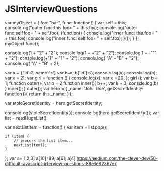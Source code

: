 # JSInterviewQuestions

var myObject = {
    foo: "bar",
    func: function() {
        var self = this;
        console.log("outer func:this.foo= " + this.foo);
        console.log("outer func:self.foo= " + self.foo);
        (function() {
            console.log("inner func: this.foo= " + this.foo);
            console.log("inner func:  self.foo= " + self.foo);
        }());
    }
};
myObject.func();

console.log(1 +  "2" + "2");
console.log(1 +  +"2" + "2");
console.log(1 +  -"1" + "2");
console.log(+"1" +  "1" + "2");
console.log( "A" - "B" + "2");
console.log( "A" - "B" + 2);





var a = { 'id':3,'name':'s'}
var b=a;
b['id']=3;
console.log(a);
console.log(b);
var x = 21;
var girl = function () {
    console.log(x);
    var x = 20;
};
girl ();
var b = 1;
function outer(){
   	var b = 2
    function inner(){
        b++;
        var b = 3;
        console.log(b)
    }
    inner();
}
outer();
var hero = {
    _name: 'John Doe',
    getSecretIdentity: function (){
        return this._name;
    }
};

var stoleSecretIdentity = hero.getSecretIdentity;

console.log(stoleSecretIdentity());
console.log(hero.getSecretIdentity());
var list = readHugeList();

var nextListItem = function() {
    var item = list.pop();

    if (item) {
        // process the list item...
        nextListItem();
    }
};
var a=[1,2,3]
a[10]=99;
a[6];
a[4]
https://medium.com/the-clever-dev/50-difficult-javascript-interview-questions-88e6e92367e7
